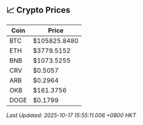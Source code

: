 ## 📈 Crypto Prices

| Coin | Price |
| ---- | ----- |
| BTC | $105825.8480 |
| ETH | $3779.5152 |
| BNB | $1073.5255 |
| CRV | $0.5057 |
| ARB | $0.2964 |
| OKB | $161.3756 |
| DOGE | $0.1799 |

_Last Updated: 2025-10-17 15:55:11.006 +0800 HKT_